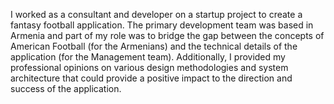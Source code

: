 I worked as a consultant and developer on a startup project to create a fantasy football application. The primary development team was based in Armenia and part of my role was to bridge the gap between the concepts of American Football (for the Armenians) and the technical details of the application (for the Management team). Additionally, I provided my professional opinions on various design methodologies and system architecture that could provide a positive impact to the direction and success of the application.

